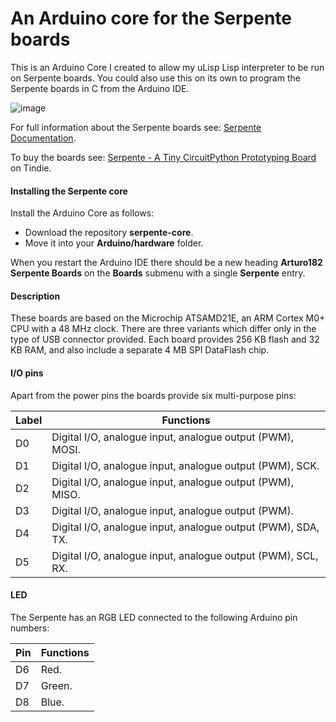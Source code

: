 # An Arduino core for the Serpente boards

This is an Arduino Core I created to allow my uLisp Lisp interpreter to be run on Serpente boards. You could also use this on its own to program the Serpente boards in C from the Arduino IDE.

![image](http://www.ulisp.com/pictures/3j/Serpente-small.jpg) 

For full information about the Serpente boards see: [Serpente Documentation](https://serpente.solder.party).

To buy the boards see: [Serpente - A Tiny CircuitPython Prototyping Board](https://www.tindie.com/products/arturo182/serpente-a-tiny-circuitpython-prototyping-board/) on Tindie.

#### Installing the Serpente core

Install the Arduino Core as follows:

* Download the repository **serpente-core**.
* Move it into your **Arduino/hardware** folder.

When you restart the Arduino IDE there should be a new heading **Arturo182 Serpente Boards** on the **Boards** submenu with a single **Serpente** entry.

#### Description

These boards are based on the Microchip ATSAMD21E, an ARM Cortex M0+ CPU with a 48 MHz clock. There are three variants which differ only in the type of USB connector provided. Each board provides 256 KB flash and 32 KB RAM, and also include a separate 4 MB SPI DataFlash chip.

#### I/O pins

Apart from the power pins the boards provide six multi-purpose pins:

| Label | Functions |
| ----- | --------- |
| D0 | Digital I/O, analogue input, analogue output (PWM), MOSI. |
| D1 | Digital I/O, analogue input, analogue output (PWM), SCK. |
| D2 | Digital I/O, analogue input, analogue output (PWM), MISO. |
| D3 | Digital I/O, analogue input, analogue output (PWM). |
| D4 | Digital I/O, analogue input, analogue output (PWM), SDA, TX. |
| D5 | Digital I/O, analogue input, analogue output (PWM), SCL, RX. |

#### LED

The Serpente has an RGB LED connected to the following Arduino pin numbers:

| Pin | Functions |
| --- | --------- |
| D6 | Red. |
| D7 | Green. |
| D8 | Blue. |
